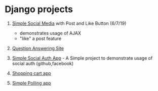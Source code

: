 # Django projects

1. [Simple Social Media](simple_social_media) with Post and Like Button (6/7/19)
	- demonstrates usage of AJAX 
	- "like" a post feature


2. [Question Answering Site](quora)

3. [Simple Social Auth App](social-auth-project) - A Simple project to demonstrate usage of social auth (github,facebook)

4. [Shopping cart app](Shopping_cart)

5. [Simple Polling app](mysite)

